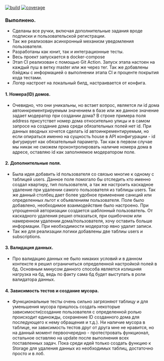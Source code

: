 [![build](https://github.com/magmaheat/avito_tech/actions/workflows/build.yaml/badge.svg?branch=master)](https://github.com/magmaheat/avito_tech/actions/workflows/build.yaml)
[![coverage](https://img.shields.io/codecov/c/github/magmaheat/avito_tech/master?label=coverage)](https://codecov.io/gh/magmaheat/avito_tech)

### Выполнено.
- Сделаны все ручки, включая дополнительные задания вроде подписки и пользовательской регистрации.
- Так же реализован асинхронный механизм уведомления пользователя.
- Разработаны как юнит, так и интеграционные тесты.
- Весь проект запускается в docker-compose
- Этап CI реализован с помощью Git Action. Запуск этапа настоен на каждый пуш в ветку master или же через тег. Так же добавлены бэйджы с информацией о выполнении этапа CI и проценте покрытия кода тестами.
- Логер настроет на локальный билд, настраивается от конфига.

#### 1. Номера(ID) домов. 
- Очевидно, что они уникальны, но встает вопрос, является ли id дома автоинкрементрируемым значением в базе или же данное значение задает модератор при создании дома? В строке примера поля address присутствет номер дома относительно улицы и в самом запросе на создание дома среди обязательных полей нет id. При данных вводных хочется сделать id автоинкрементируемым, но если опираться именно на сущность house в API конфигурации - id фигурирует как обязательный параметр. Так как в первом случае мы никак не сможем проконтролировать наличие номера дома в адресе, оставляю id как заполняемое модератором поле.

#### 2. Дополнительные поля.
- Была идея добавить id пользователя со связью многие к одному с таблицей users. Данное поле помогало бы отследить кто именно создал квартиру, тип пользователя, а так же настроить каскадное удаление при удалении самого пользователя из таблицы users. Так же данный столбец дает более удобное применение санкций или определенных льгот к объявлениям пользователя. Поле было добавлено, необходимое взаимодействие было настроено. При упрощенной авторизации создается шаблонный пользователь. От каскадного удаления решил отказаться, при ошибочном или намеренном удалении дома/пользователя, хочу оставить больше информации. При необходимости модератор явно удалит записи.
- Так же для реализации логики добавлены две таблиы users и subscriptions.

#### 3. Валидация данных.
 - Про валидацию данных не было никаких условий и в данном контексте я решил ограничиться определенной настройкой полей в бд. Основным минусом данного способа является излишняя нагрузка на бд, ведь по факту сама бд будет выступать в роли валидатора данных.

#### 4. Зависимость тестов и создание мусора.
- Функциональные тесты очень сильно загрязняют таблицу и для уменьшения мусора пришлось создать некоторые зависимости(создание пользователя с определенной ролью происходит единожды, сохранение ID созданного дома для последующего к нему обращения и т.д.). Ни наличие мусора в таблице, ни зависимость тестов друг от друга мне не нравится, но на данный момент первоочередно - протестровать функционал, остальное оставляю на update после выполнения всех поставленных задач. Пока среди идей только создать функцию к Storage для удаления данных из необходимых таблиц, достаточно просто и в лоб.
